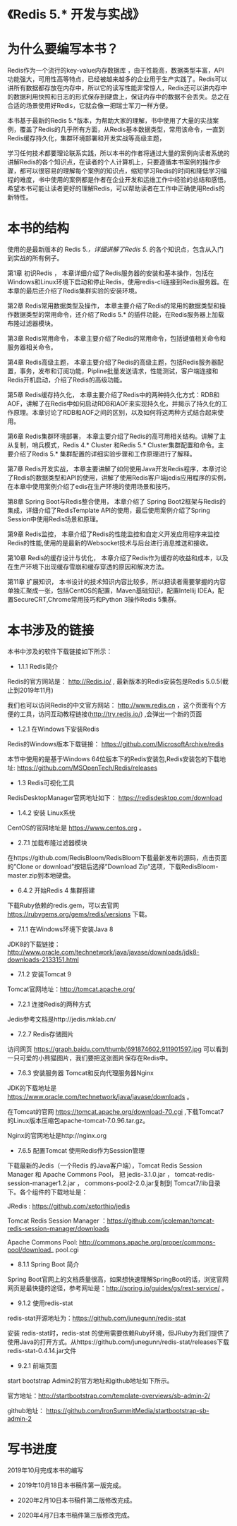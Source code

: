 # 《Redis 5.* 开发与实战》


为什么要编写本书？
=========

Redis作为一个流行的key-value内存数据库 ，由于性能高，数据类型丰富，API功能强大，可用性高等特点，已经被越来越多的企业用于生产实践了。Redis可以讲所有数据都存放在内存中，所以它的读写性能非常惊人，Redis还可以讲内存中的数据利用快照和日志的形式保存到硬盘上，保证内存中的数据不会丢失。总之在合适的场景使用好Redis，它就会像一把瑞士军刀一样方便。

本书基于最新的Redis 5.*版本，为帮助大家的理解，书中使用了大量的实战案例，覆盖了Redis的几乎所有方面，从Redis基本数据类型，常用该命令，一直到Redis缓存持久化，集群环境部署和开发实战等高级主题，

学习任何技术都要理论联系实践，所以本书的作者将通过大量的案例向读者系统的讲解Redis的各个知识点，在读者的个人计算机上，只要遵循本书案例的操作步骤，都可以很容易的理解每个案例的知识点，缩短学习Redis的时间和降低学习编程的难度，书中使用的案例都是作者在企业开发和运维工作中经验的总结和感悟。
希望本书可能让读者更好的理解Redis，可以帮助读者在工作中正确使用Redis的新特性。

本书的结构
=========

使用的是最新版本的 Redis 5.*，详细讲解了Redis 5.* 的各个知识点，包含从入门到实战的所有例子。

第1章  初识Redis ，
本章详细介绍了Redis服务器的安装和基本操作，包括在Windows和Linux环境下启动和停止Redis，使用redis-cli连接到Redis服务器。在本章的最后还介绍了Redis集群实验的安装环境。

第2章  Redis常用数据类型及操作，
本章主要介绍了Redis的常用的数据类型和操作数据类型的常用命令，还介绍了Redis 5.* 的插件功能，在Redis服务器上加载布隆过滤器模块。

第3章  Redis常用命令，
本章主要介绍了Redis的常用命令，包括键值相关命令和服务器相关命令。

第4章  Redis高级主题，
本章主要介绍了Redis的高级主题，包括Redis服务器配置，事务，发布和订阅功能，Pipline批量发送请求，性能测试，客户端连接和Redis开机启动，介绍了Redis的高级功能。

第5章  Redis缓存持久化，
本章主要介绍了Redis中的两种持久化方式：RDB和AOF，讲解了在Redis中如何启动RDB和AOF来实现持久化，并揭示了持久化的工作原理。本章讨论了RDB和AOF之间的区别，以及如何将这两种方式结合起来使用。

第6章  Redis集群环境部署，
本章主要介绍了Redis的高可用相关结构。讲解了主从复制，哨兵模式，Redis 4.* Cluster 和Redis 5.* Cluster集群配置和命令。主要介绍了Redis 5.* 集群配置的详细实验步骤和工作原理进行了解释。

第7章  Redis开发实战，
本章主要讲解了如何使用Java开发Redis程序，本章讨论了Redis的数据类型和API的使用，讲解了使用Redis客户端jedis应用程序的实例，在本章中使用案例介绍了edis在生产环境的使用场景和技巧。

第8章  Spring Boot与Redis整合使用，
本章介绍了 Spring Boot2框架与Redis的集成，详细介绍了RedisTemplate API的使用，最后使用案例介绍了Spring Session中使用Redis场景和原理。

第9章  Redis监控，
本章介绍了Redis的性能监控和自定义开发应用程序来监控Redis的性能,使用的是最新的Websocket技术与后台进行消息推送和接收。

第10章  Redis的缓存设计与优化，
本章介绍了Redis作为缓存的收益和成本，以及在生产环境下出现缓存雪崩和缓存穿透的原因和解决方法。

第11章  扩展知识，
本书设计的技术知识内容比较多，所以把读者需要掌握的内容单独汇聚成一张，包括CentOS的配置，Maven基础知识，配置Intellij IDEA，配置SecureCRT,Chrome常用技巧和Python 3操作Redis 5集群。

本书涉及的链接
=========
本书中涉及的软件下载链接如下所示：

- 1.1.1	Redis简介

Redis的官方网站是： http://Redis.io/ , 最新版本的Redis安装包是Redis 5.0.5(截止到2019年11月)

我们也可以访问Redis的中文官方网站： http://www.redis.cn ，这个页面有个方便的工具，访问互动教程链接(http://try.redis.io/) ,会弹出一个新的页面


- 1.2.1	在Windows下安装Redis

Redis的Windows版本下载链接：
https://github.com/MicrosoftArchive/redis

本节中使用的是基于Windows 64位版本下的Redis安装包,Redis安装包的下载地址:
https://github.com/MSOpenTech/Redis/releases

- 1.3	Redis可视化工具 

RedisDesktopManager官网地址如下：
https://redisdesktop.com/download

- 1.4.2	安装 Linux系统

CentOS的官网地址是 https://www.centos.org 。

- 2.7.1	加载布隆过滤器模块

在https://github.com/RedisBloom/RedisBloom下载最新发布的源码，点击页面的”Clone or download”按钮后选择”Download Zip”选项，下载RedisBloom-master.zip到本地硬盘。

- 6.4.2	开始Redis 4 集群搭建

下载Ruby依赖的redis.gem，可以去官网 https://rubygems.org/gems/redis/versions 下载。

- 7.1.1	在Windows环境下安装Java 8

JDK8的下载链接：
http://www.oracle.com/technetwork/java/javase/downloads/jdk8-downloads-2133151.html

- 7.1.2	安装Tomcat 9

Tomcat官网地址：http://tomcat.apache.org/ 

- 7.2.1	连接Redis的两种方式

Jedis参考文档是http://jedis.mklab.cn/

- 7.2.7	Redis存储图片

访问网页 https://graph.baidu.com/thumb/691874602,911901597.jpg 可以看到一只可爱的小熊猫图片，我们要把这张图片保存在Redis中。

- 7.6.3	安装服务器 Tomcat和反向代理服务器Nginx

JDK的下载地址是 https://www.oracle.com/technetwork/java/javase/downloads 。

在Tomcat的官网 https://tomcat.apache.org/download-70.cgi ,下载Tomcat7的Linux版本压缩包apache-tomcat-7.0.96.tar.gz。

Nginx的官网地址是http://nginx.org 

- 7.6.5	配置Tomcat 使用Redis作为Session管理

下载最新的Jedis（一个Redis 的Java客户端），Tomcat Redis Session Manager 和 Apache Commons Pool， 把 jedis-3.1.0.jar ， tomcat-redis-session-manager1.2.jar ， commons-pool2-2.0.jar复制到 Tomcat7/lib目录下。各个组件的下载地址是：

JRedis :  https://github.com/xetorthio/jedis

Tomcat Redis Session Manager ：https://github.com/jcoleman/tomcat-redis-session-manager/downloads

Apache Commons Pool: http://commons.apache.org/proper/commons-pool/download_  pool.cgi

- 8.1.1	Spring Boot 简介

Spring Boot官网上的文档质量很高，如果想快速理解SpringBoot的话，浏览官网网页是最快捷的途径，参考网址是：http://spring.io/guides/gs/rest-service/ 。


- 9.1.2	 使用redis-stat

redis-stat开源地址为：https://github.com/junegunn/redis-stat

安装 redis-stat时，redis-stat 的使用需要依赖Ruby环境，但JRuby为我们提供了使用Java的打开方式。从https://github.com/junegunn/redis-stat/releases下载redis-stat-0.4.14.jar文件

- 9.2.1	前端页面

start bootstrap Admin2的官方地址和github地址如下所示。

官方地址：http://startbootstrap.com/template-overviews/sb-admin-2/ 

github地址： https://github.com/IronSummitMedia/startbootstrap-sb-admin-2






写书进度
=========
2019年10月完成本书的编写

- 2019年10月18日本书稿件第一版完成。

- 2020年2月10日本书稿件第二版修改完成。

- 2020年4月7日本书稿件第三版修改完成。








